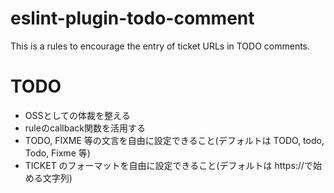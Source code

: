 # eslint-plugin-todo-comment

This is a rules to encourage the entry of ticket URLs in TODO comments.

# TODO
- OSSとしての体裁を整える
- ruleのcallback関数を活用する
- TODO, FIXME 等の文言を自由に設定できること(デフォルトは TODO, todo, Todo, Fixme 等)
- TICKET のフォーマットを自由に設定できること(デフォルトは https://で始める文字列)
